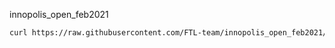 innopolis_open_feb2021
```bash
curl https://raw.githubusercontent.com/FTL-team/innopolis_open_feb2021/master/install.sh | bash
```
